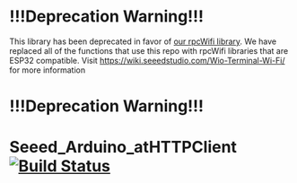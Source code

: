 
!!!Deprecation Warning!!!
===================
This library has been deprecated in favor of [our rpcWifi library](https://github.com/Seeed-Studio/Seeed_Arduino_rpcWiFi). We have replaced all of the functions that use this repo with rpcWifi libraries that are ESP32 compatible.
Visit https://wiki.seeedstudio.com/Wio-Terminal-Wi-Fi/ for more information


!!!Deprecation Warning!!!
===================
# Seeed_Arduino_atHTTPClient  [![Build Status](https://travis-ci.com/Seeed-Studio/Seeed_Arduino_atHTTPClient.svg?branch=master)](https://travis-ci.com/Seeed-Studio/Seeed_Arduino_atHTTPClient)
